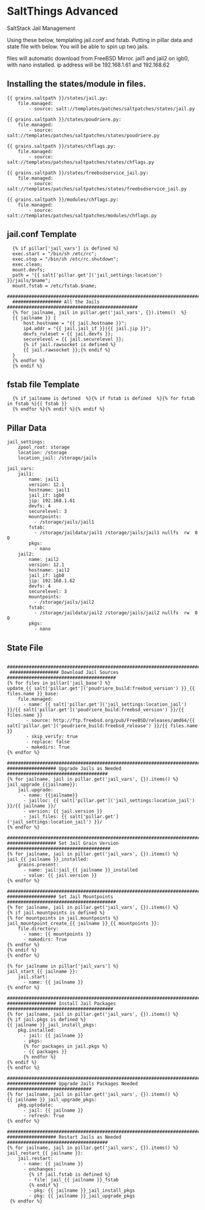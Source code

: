 
# SaltThings Advanced
   SaltStack Jail Management
   
   Using these below, templating jail.conf and fstab.
   Putting in pillar data and state file with below.
   You will be able to spin up two jails. 
   
   files will automatic download from FreeBSD Mirror.
   jail1 and jail2 on igb0, with nano installed.
   ip address will be 192.168.1.61 and 192.168.62

## Installing the states/module in files.


    {{ grains.saltpath }}/states/jail.py:
        file.managed:
            - source: salt://templates/patches/saltpatches/states/jail.py

    {{ grains.saltpath }}/states/poudriere.py:
        file.managed:
            - source: salt://templates/patches/saltpatches/states/poudriere.py

    {{ grains.saltpath }}/states/chflags.py:
        file.managed:
            - source: salt://templates/patches/saltpatches/states/chflags.py

    {{ grains.saltpath }}/states/freebsdservice_jail.py:
        file.managed:
            - source: salt://templates/patches/saltpatches/states/freebsdservice_jail.py

    {{ grains.saltpath }}/modules/chflags.py:
        file.managed:
            - source: salt://templates/patches/saltpatches/modules/chflags.py


## jail.conf Template

      {% if pillar['jail_vars'] is defined %}
      exec.start = "/bin/sh /etc/rc";
      exec.stop = "/bin/sh /etc/rc.shutdown";
      exec.clean;
      mount.devfs;
      path = "{{ salt['pillar.get']('jail_settings:location') }}/jails/$name";
      mount.fstab = /etc/fstab.$name;
      #################################################################################
      ################## All the Jails ################################################
      {% for jailname, jail in pillar.get('jail_vars', {}).items()  %}
      {{ jailname }} {
          host.hostname = "{{ jail.hostname }}";
          ip4.addr = "{{ jail.jail_if }}|{{ jail.jip }}";
          devfs_ruleset = {{ jail.devfs }};
          securelevel = {{ jail.securelevel }};
          {% if jail.rawsocket is defined %}
          {{ jail.rawsocket }};{% endif %}
      }
      {% endfor %}
      {% endif %}


## fstab file Template
      {% if jailname is defined  %}{% if fstab is defined  %}{% for fstab in fstab %}{{ fstab }}
      {% endfor %}{% endif %}{% endif %}



## Pillar Data

    jail_settings:
        zpool_root: storage
        location: /storage
        location_jail: /storage/jails
    
    jail_vars:
        jail1:
            name: jail1
            version: 12.1
            hostname: jail1
            jail_if: igb0
            jip: 192.168.1.61
            devfs: 4
            securelevel: 3
            mountpoints:
              - /storage/jails/jail1
            fstab:
              - /storage/jaildata/jail1 /storage/jails/jail1 nullfs  rw  0  0
            pkgs:
              - nano
        jail2:
            name: jail2
            version: 12.1
            hostname: jail2
            jail_if: igb0
            jip: 192.168.1.62
            devfs: 4
            securelevel: 3
            mountpoints:
              - /storage/jails/jail2
            fstab:
              - /storage/jaildata/jail2 /storage/jails/jail2 nullfs  rw  0  0
            pkgs: 
              - nano
              
## State File
  
     ################################################################################    
     ################## Download Jail Sources ########################################
    {% for files in pillar['jail_base'] %}
    update_{{ salt['pillar.get']('poudriere_build:freebsd_version') }}_{{ files.name }}_base:
        file.managed:
          - name: {{ salt['pillar.get']('jail_settings:location_jail') }}/{{ salt['pillar.get']('poudriere_build:freebsd_version') }}/{{ files.name }}
           - source: http://ftp.freebsd.org/pub/FreeBSD/releases/amd64/{{ salt['pillar.get']('poudriere_build:freebsd_release') }}/{{ files.name }}
           - skip_verify: true
           - replace: false
           - makedirs: True
    {% endfor %}

    ################################################################################
    ################## Upgrade Jails as Needed #####################################
    {% for jailname, jail in pillar.get('jail_vars', {}).items() %}
    jail_upgrade_{{jailname}}:
        jail.upgrade:
          - name: {{jailname}}
          - jailloc: {{ salt['pillar.get']('jail_settings:location_jail') }}/{{ jailname }}/
          - version: {{ jail.version }}
          - jail_files: {{ salt['pillar.get']('jail_settings:location_jail') }}/
    {% endfor %}

    ################################################################################
    ################## Set Jail Grain Version ######################################
    {% for jailname, jail in pillar.get('jail_vars', {}).items() %}
    jail_{{ jailname }}_installed:
        grains.present:
          - name: jail:jail_{{ jailname }}_installed
          - value: {{ jail.version }}
    {% endfor %}

    ################################################################################
    ################## Set Jail Mountpoints ########################################
    {% for jailname, jail in pillar.get('jail_vars', {}).items() %}
    {% if jail.mountpoints is defined %}
    {% for mountpoints in jail.mountpoints %}
    jail_mountpoint_create_{{ jailname }}_{{ mountpoints }}:
        file.directory:
          - name: {{ mountpoints }}
          - makedirs: True
    {% endfor %}
    {% endif %}
    {% endfor %}

    {% for jailname in pillar['jail_vars'] %}
    jail_start_{{ jailname }}:
        jail.start:
          - name: {{ jailname }}
    {% endfor %}

    ################################################################################
    ################## Install Jail Packages #######################################
    {% for jailname, jail in pillar.get('jail_vars', {}).items() %}
    {% if jail.pkgs is defined %}
    {{ jailname }}_jail_install_pkgs:
        pkg.installed:
          - jail: {{ jailname }}
          - pkgs:
          {% for packages in jail.pkgs %}
          - {{ packages }}
          {% endfor %}
    {% endif %}
    {% endfor %}

    ################################################################################
    ################## Upgrade Jails Packages Needed ###############################
    {% for jailname, jail in pillar.get('jail_vars', {}).items() %}
    {{ jailname }}_jail_upgrade_pkgs:
        pkg.uptodate:
          - jail: {{ jailname }}
          - refresh: True
    {% endfor %}

    ################################################################################
    ################## Restart Jails as Needed #####################################
    {% for jailname, jail in pillar.get('jail_vars', {}).items() %}
    jail_restart_{{ jailname }}:
        jail.restart:
          - name: {{ jailname }}
          - onchanges:
            {% if jail.fstab is defined %}
            - file: jail_{{ jailname }}_fstab
            {% endif %}
            - pkg: {{ jailname }}_jail_install_pkgs
            - pkg: {{ jailname }}_jail_upgrade_pkgs
     {% endfor %}
